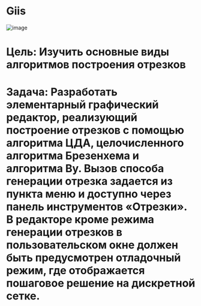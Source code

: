 # Giis

![image](https://github.com/user-attachments/assets/634a0247-f8b0-4963-8edf-b0cf5678e168)

# Цель: Изучить основные виды алгоритмов построения отрезков


# Задача: Разработать элементарный графический редактор, реализующий построение отрезков с помощью алгоритма ЦДА, целочисленного алгоритма Брезенхема и алгоритма Ву. Вызов способа генерации отрезка задается из пункта меню и доступно через панель инструментов «Отрезки». В редакторе кроме режима генерации отрезков в пользовательском окне должен быть предусмотрен отладочный режим, где отображается пошаговое решение на дискретной сетке.
